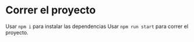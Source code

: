 # Correr el proyecto

Usar `npm i` para instalar las dependencias
Usar `npm run start` para correr el proyecto.
